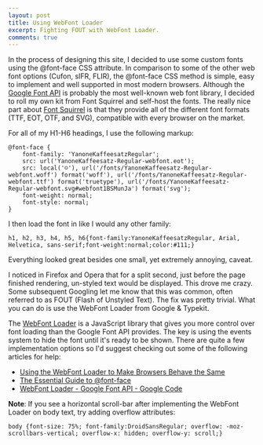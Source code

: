 ```yaml
---
layout: post
title: Using WebFont Loader
excerpt: Fighting FOUT with WebFont Loader.
comments: true
---
```


In the process of designing this site, I decided to use some custom fonts using the @font-face CSS attribute. In comparison to some of the other web font options (Cufon, sIFR, FLIR), the @font-face CSS method is simple, easy to implement and well supported in most modern browsers. Although the <a href="http://code.google.com/apis/webfonts/" title="Google Font API" rel="external">Google Font API</a> is probably the most well-known web font library, I decided to roll my own kit from Font Squirrel and self-host the fonts. The really nice part about <a href="http://www.fontsquirrel.com/" title="Font Squirrel" rel="external">Font Squirrel</a> is that they provide all of the different font formats (TTF, EOT, OTF, and SVG), compatible with every browser on the market.

For all of my H1-H6 headings, I use the following markup:

<pre><code class="css">@font-face {
	font-family: 'YanoneKaffeesatzRegular';
	src: url('YanoneKaffeesatz-Regular-webfont.eot');
	src: local('☺'), url('/fonts/YanoneKaffeesatz-Regular-webfont.woff') format('woff'), url('/fonts/YanoneKaffeesatz-Regular-webfont.ttf') format('truetype'), url('/fonts/YanoneKaffeesatz-Regular-webfont.svg#webfont1BSMunJa') format('svg');
	font-weight: normal;
	font-style: normal;
}</code></pre>

I then load the font in like I would any other family:

<pre><code class="css">h1, h2, h3, h4, h5, h6{font-family:YanoneKaffeesatzRegular, Arial, Helvetica, sans-serif;font-weight:normal;color:#111;}</code></pre>

Everything looked great besides one small, yet extremely annoying, caveat.

I noticed in Firefox and Opera that for a split second, just before the page finished rendering, un-styled text would be displayed. This drove me crazy. Some subsequent Googling let me know that this was common, often referred to as FOUT (Flash of Unstyled Text). The fix was pretty trivial. What you can do is use the WebFont Loader from Google & Typekit.

The <a href="http://code.google.com/apis/webfonts/docs/webfont_loader.html" title="WebFont Loader - Google Font API - Google Code" rel="external">WebFont Loader</a> is a JavaScript library that gives you more control over font loading than the Google Font API provides. The key is using the events system to hide the font until it's ready to be shown. There are quite a few implementation options so I'd suggest checking out some of the following articles for help:

<ul>
	<li><a href="http://24ways.org/2010/using-the-webfont-loader-to-make-browsers-behave-the-same" title="Using the WebFont Loader to Make Browsers Behave the Same" rel="external">Using the WebFont Loader to Make Browsers Behave the Same</a>
	</li>
	<li><a href="http://sixrevisions.com/css/font-face-guide/" title="The Essential Guide to @font-face" rel="external">The Essential Guide to @font-face</a>
	</li>
	<li><a href="http://code.google.com/apis/webfonts/docs/webfont_loader.html" title="WebFont Loader - Google Font API - Google Code" rel="external">WebFont Loader - Google Font API - Google Code</a>
	</li>
</ul>

**Note**: If you see a horizontal scroll-bar after implementing the WebFont Loader on body text, try adding overflow attributes:

<pre><code class="css">body {font-size: 75%; font-family:DroidSansRegular; overflow: -moz-scrollbars-vertical; overflow-x: hidden; overflow-y: scroll;}
</code></pre>